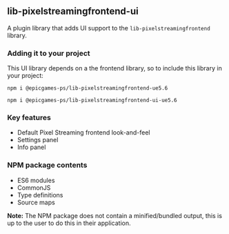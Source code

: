 ## lib-pixelstreamingfrontend-ui

A plugin library that adds UI support to the `lib-pixelstreamingfrontend` library.

### Adding it to your project
This UI library depends on a the frontend library, so to include this library in your project:

`npm i @epicgames-ps/lib-pixelstreamingfrontend-ue5.6`

`npm i @epicgames-ps/lib-pixelstreamingfrontend-ui-ue5.6`

### Key features
- Default Pixel Streaming frontend look-and-feel
- Settings panel
- Info panel

### NPM package contents
- ES6 modules
- CommonJS
- Type definitions
- Source maps

**Note:** The NPM package does not contain a minified/bundled output, this is up to the user to do this in their application.